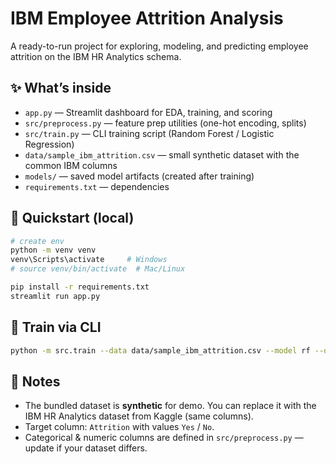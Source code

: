 # IBM Employee Attrition Analysis

A ready-to-run project for exploring, modeling, and predicting employee attrition on the IBM HR Analytics schema.

## ✨ What’s inside
- `app.py` — Streamlit dashboard for EDA, training, and scoring
- `src/preprocess.py` — feature prep utilities (one-hot encoding, splits)
- `src/train.py` — CLI training script (Random Forest / Logistic Regression)
- `data/sample_ibm_attrition.csv` — small synthetic dataset with the common IBM columns
- `models/` — saved model artifacts (created after training)
- `requirements.txt` — dependencies

## 🚀 Quickstart (local)
```bash
# create env
python -m venv venv
venv\Scripts\activate     # Windows
# source venv/bin/activate  # Mac/Linux

pip install -r requirements.txt
streamlit run app.py
```

## 🧪 Train via CLI
```bash
python -m src.train --data data/sample_ibm_attrition.csv --model rf --output models/attrition_model.joblib
```

## 📄 Notes
- The bundled dataset is **synthetic** for demo. You can replace it with the IBM HR Analytics dataset from Kaggle (same columns).
- Target column: `Attrition` with values `Yes` / `No`.
- Categorical & numeric columns are defined in `src/preprocess.py` — update if your dataset differs.
